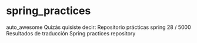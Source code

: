 # spring_practices
auto_awesome Quizás quisiste decir: Repositorio prácticas spring 28 / 5000 Resultados de traducción Spring practices repository
